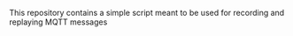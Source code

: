 This repository contains a simple script meant to be used for recording and replaying MQTT messages
